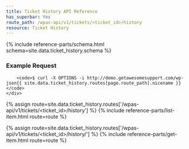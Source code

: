 ```yaml
---
title: Ticket History API Reference
has_superbar: Yes
route_path: /wpas-api/v1/tickets/<ticket_id>/history
resource: Ticket History
---
```


<section class="route">
	<div class="primary">
		{% include reference-parts/schema.html schema=site.data.ticket_history.schema %}
	</div>
	<div class="secondary">
		<h3>Example Request</h3>

		<code>$ curl -X OPTIONS -i http://demo.getawesomesupport.com/wp-json{{ site.data.ticket_history.routes[page.route_path].nicename }}</code>
	</div>
</section>

{% assign route=site.data.ticket_history.routes['/wpas-api/v1/tickets/<ticket_id>/history'] %}
{% include reference-parts/list-item.html route=route %}

{% assign route=site.data.ticket_history.routes['/wpas-api/v1/tickets/<ticket_id>/history/<id>'] %}
{% include reference-parts/get-item.html route=route %}
